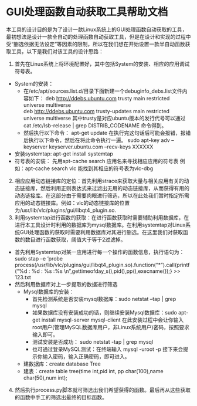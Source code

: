 
# GUI处理函数自动获取工具帮助文档

本工具的设计目的是为了设计一款Linux系统上的GUI处理函数自动获取的工具，最初想法是设计一款全自动的处理函数自动获取工具，但是在设计和实现的过程中受“删选依据无法设定”等因素的限制，所以在我们想在开始设置一款半自动函数获取工具，以下是我们对该工具的设计思路：

1. 首先在Linux系统上将环境配置好，其中包括System的安装、相应的应用调试符号表。
 * System的安装：
   * 在/etc/apt/sources.list.d/目录下面新建一个debuginfo_debs.list文件内容如下：
    deb http://ddebs.ubuntu.com trusty main restricted universe multiverse      
    deb http://ddebs.ubuntu.com trusty-updates main restricted universe multiverse
    其中trusty是对应ubuntu版本的发行代号可以通过
    cat /etc/lsb-release  | grep DISTRIB_CODENAME 命令得到。
    * 然后执行以下命令：
     apt-get update
     在执行完这句话后可能会报错，报错后执行以下命令，然后在将此命令执行一遍。
sudo apt-key adv –keyserver keyserver.ubuntu.com –recv-keys XXXXXX
 * 安装systemtap: apt-get install systemtap
 * 符号表的安装：
先用apt-cache search 应用名来寻找相应应用的符号表
例如：apt-cache search vlc 能找到其相应的符号表为vlc-dbg
2. 相应应用动态链接库的定位：首先利用strace来获取大量与相关应用有关的动态链接库，然后利用正则表达式来过滤出无用的动态链接库，从而获得有用的动态链接库。在这部分由于需要肉眼进行筛选，所以在此处我们暂时指定所需应用的动态链接库。例如：vlc的动态链接库的位置为/usr/lib/vlc/plugins/gui/libqt4_plugin.so.
3. 利用systemtap进行函数的获取：在进行函数获取时需要辅助利用数据库，在进行本工具设计时利用的数据库为mysql数据库。在利用systemtap对Linux系统GUI处理函数的获取时需要利用数据库对其进行删选。在这里我们对获取函数的数目进行函数获取，阈值大于等于2过滤掉。
 * 首先利用Systemtap对某一应用进行每一个操作的函数信息，执行语句为：sudo stap –e ‘probe process(/usr/lib/vlc/plugins/gui/libqt4_plugin.so).function(“*”).call{printf(“%d : %d : %s :%s \n”,gettimeofday_s(),pid(),pp(),execname());} >> 123.txt
 * 然后利用数据库对上一步提取的数据进行筛选
   * Mysql数据库的安装：
      * 首先检测系统是否安装mysql数据库：sudo netstat –tap | grep mysql
      * 如果数据库没有安装成功的话，则继续安装Mysql数据库：sudo apt-get install mysql-server mysql-client
在此安装过程中会让你输入root用户(管理MySQL数据库用户，非Linux系统用户)密码，按照要求输入即可。
      * 测试安装是否成功： sudo netstat -tap | grep mysql
      * 也可通过登录MySQL测试：在终端输入 mysql -uroot -p 接下来会提示你输入密码，输入正确密码，即可进入。
   * 建数据库：create database Tree
   * 建表：create table tree(time int,pid int, pp char(100),name char(50),num int);
4. 然后执行process.py脚本就可筛选出我们希望获得的函数。最后再从这些获取的函数中手工的筛选出最终的目标函数。
